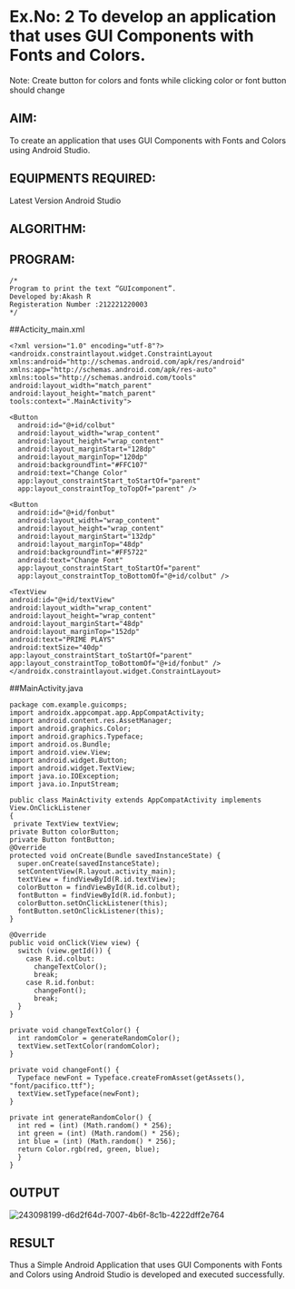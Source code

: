 # Ex.No: 2 To develop an application that uses GUI Components with Fonts and Colors. 
Note: Create button for colors and fonts while clicking color or font button should change 


## AIM:

To create an application that uses GUI Components with Fonts and Colors using Android Studio.

## EQUIPMENTS REQUIRED:

Latest Version Android Studio

## ALGORITHM:


## PROGRAM:
```
/*
Program to print the text “GUIcomponent”.
Developed by:Akash R
Registeration Number :212221220003
*/
```
##Acticity_main.xml
```
<?xml version="1.0" encoding="utf-8"?>
<androidx.constraintlayout.widget.ConstraintLayout
xmlns:android="http://schemas.android.com/apk/res/android"
xmlns:app="http://schemas.android.com/apk/res-auto"
xmlns:tools="http://schemas.android.com/tools"
android:layout_width="match_parent"
android:layout_height="match_parent"
tools:context=".MainActivity">

<Button
  android:id="@+id/colbut"
  android:layout_width="wrap_content"
  android:layout_height="wrap_content"
  android:layout_marginStart="128dp"
  android:layout_marginTop="120dp"
  android:backgroundTint="#FFC107"
  android:text="Change Color"
  app:layout_constraintStart_toStartOf="parent"
  app:layout_constraintTop_toTopOf="parent" />

<Button
  android:id="@+id/fonbut"
  android:layout_width="wrap_content"
  android:layout_height="wrap_content"
  android:layout_marginStart="132dp"
  android:layout_marginTop="48dp"
  android:backgroundTint="#FF5722"
  android:text="Change Font"
  app:layout_constraintStart_toStartOf="parent"
  app:layout_constraintTop_toBottomOf="@+id/colbut" />

<TextView
android:id="@+id/textView"
android:layout_width="wrap_content"
android:layout_height="wrap_content"
android:layout_marginStart="48dp"
android:layout_marginTop="152dp"
android:text="PRIME PLAYS"
android:textSize="40dp"
app:layout_constraintStart_toStartOf="parent"
app:layout_constraintTop_toBottomOf="@+id/fonbut" />
</androidx.constraintlayout.widget.ConstraintLayout>
```
##MainActivity.java
```
package com.example.guicomps;
import androidx.appcompat.app.AppCompatActivity;
import android.content.res.AssetManager;
import android.graphics.Color;
import android.graphics.Typeface;
import android.os.Bundle;
import android.view.View;
import android.widget.Button;
import android.widget.TextView;
import java.io.IOException;
import java.io.InputStream;

public class MainActivity extends AppCompatActivity implements View.OnClickListener
{
 private TextView textView;
private Button colorButton;
private Button fontButton;
@Override
protected void onCreate(Bundle savedInstanceState) {
  super.onCreate(savedInstanceState);
  setContentView(R.layout.activity_main);
  textView = findViewById(R.id.textView);
  colorButton = findViewById(R.id.colbut);
  fontButton = findViewById(R.id.fonbut);
  colorButton.setOnClickListener(this);
  fontButton.setOnClickListener(this);
}

@Override
public void onClick(View view) {
  switch (view.getId()) {
    case R.id.colbut:
      changeTextColor();
      break;
    case R.id.fonbut:
      changeFont();
      break;
  }
}

private void changeTextColor() {
  int randomColor = generateRandomColor();
  textView.setTextColor(randomColor);
}

private void changeFont() {
  Typeface newFont = Typeface.createFromAsset(getAssets(), "font/pacifico.ttf");
  textView.setTypeface(newFont);
}

private int generateRandomColor() {
  int red = (int) (Math.random() * 256);
  int green = (int) (Math.random() * 256);
  int blue = (int) (Math.random() * 256);
  return Color.rgb(red, green, blue);
  }
}
```
## OUTPUT

![243098199-d6d2f64d-7007-4b6f-8c1b-4222dff2e764](https://github.com/suryacse05/Mobile-Application-Development/assets/135735278/efa5d7de-175e-4b57-97c8-dbc7cd67dd7f)



## RESULT
Thus a Simple Android Application that uses GUI Components with Fonts and Colors using Android Studio is developed and executed successfully.


